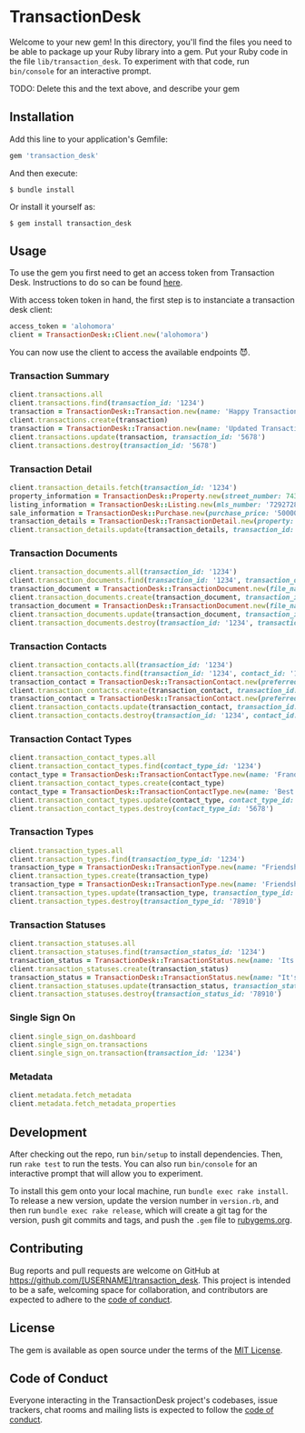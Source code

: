 # TransactionDesk

Welcome to your new gem! In this directory, you'll find the files you need to be able to package up your Ruby library into a gem. Put your Ruby code in the file `lib/transaction_desk`. To experiment with that code, run `bin/console` for an interactive prompt.

TODO: Delete this and the text above, and describe your gem

## Installation

Add this line to your application's Gemfile:

```ruby
gem 'transaction_desk'
```

And then execute:

    $ bundle install

Or install it yourself as:

    $ gem install transaction_desk

## Usage

To use the gem you first need to get an access token from Transaction Desk. Instructions to do so can be found [here](https://transactiondesk.docs.apiary.io/#introduction/authorization).

With access token token in hand, the first step is to instanciate a transaction desk client:

```ruby
access_token = 'alohomora'
client = TransactionDesk::Client.new('alohomora')
```

You can now use the client to access the available endpoints 😈.

### Transaction Summary

```ruby
client.transactions.all
client.transactions.find(transaction_id: '1234')
transaction = TransactionDesk::Transaction.new(name: 'Happy Transaction Name', status_id: 'GUID-for-status', type_id: 'GUID-for-type')
client.transactions.create(transaction)
transaction = TransactionDesk::Transaction.new(name: 'Updated Transaction Name')
client.transactions.update(transaction, transaction_id: '5678')
client.transactions.destroy(transaction_id: '5678')
```

### Transaction Detail

```ruby
client.transaction_details.fetch(transaction_id: '1234')
property_information = TransactionDesk::Property.new(street_number: 743, street_name: 'Cantebery St APT 302', city: 'Boston', State: 'MA', zip_code: '02127', year_built: 1899)
listing_information = TransactionDesk::Listing.new(mls_number: '7292728', list_price: '625000', property_includes: 'parking', property_excludes: 'roofdeck access, accessibility features', leased_items: 'cable modem')
sale_information = TransactionDesk::Purchase.new(purchase_price: '500000', deposit_amount: '50000')
transaction_details = TransactionDesk::TransactionDetail.new(property: property_information, listing: listing_information, purchase: sale_information)
client.transaction_details.update(transaction_details, transaction_id: '1234')
```

### Transaction Documents

```ruby
client.transaction_documents.all(transaction_id: '1234')
client.transaction_documents.find(transaction_id: '1234', transaction_document_id: '1234')
transaction_document = TransactionDesk::TransactionDocument.new(file_name: 'Alien Alicorns vs. Space Pirates', file_extension: 'GUID-for-file_extension', raw_text: 'Base64-encoded-file')
client.transaction_documents.create(transaction_document, transaction_id: '1234') **currently not working**
transaction_document = TransactionDesk::TransactionDocument.new(file_name: 'Alien Alicorns Versus Space Pirates', file_extension: 'GUID-for-file_extension', raw_text: 'Base64-encoded-file')
client.transaction_documents.update(transaction_document, transaction_id: '1234', transaction_document_id: '5678') **currently not working**
client.transaction_documents.destroy(transaction_id: '1234', transaction_document_id: '5678')
```

### Transaction Contacts

```ruby
client.transaction_contacts.all(transaction_id: '1234')
client.transaction_contacts.find(transaction_id: '1234', contact_id: '1234')
transaction_contact = TransactionDesk::TransactionContact.new(preferred_name: 'Rainbow Dash', first_name: 'Rainbow', last_name: 'Dash', email: 'rainbow.dash@equestria.net', type_id: 'GUID-for-buyer', transaction_id: '1234')
client.transaction_contacts.create(transaction_contact, transaction_id: '1234')
transaction_contact = TransactionDesk::TransactionContact.new(preferred_name: 'Rainbow Sia Dash', middle_name: 'Sia')
client.transaction_contacts.update(transaction_contact, transaction_id: '1234', contact_id: '5678')
client.transaction_contacts.destroy(transaction_id: '1234', contact_id: '5678')
```

### Transaction Contact Types

```ruby
client.transaction_contact_types.all
client.transaction_contact_types.find(contact_type_id: '1234')
contact_type = TransactionDesk::TransactionContactType.new(name: 'Frands')
client.transaction_contact_types.create(contact_type)
contact_type = TransactionDesk::TransactionContactType.new(name: 'Best Frands')
client.transaction_contact_types.update(contact_type, contact_type_id: '5678') **currently not working**
client.transaction_contact_types.destroy(contact_type_id: '5678')
```

### Transaction Types

```ruby
client.transaction_types.all
client.transaction_types.find(transaction_type_id: '1234')
transaction_type = TransactionDesk::TransactionType.new(name: "Friendship's Magic")
client.transaction_types.create(transaction_type)
transaction_type = TransactionDesk::TransactionType.new(name: 'Friendship Is Magic')
client.transaction_types.update(transaction_type, transaction_type_id: '78910')
client.transaction_types.destroy(transaction_type_id: '78910')
```

### Transaction Statuses

```ruby
client.transaction_statuses.all
client.transaction_statuses.find(transaction_status_id: '1234')
transaction_status = TransactionDesk::TransactionStatus.new(name: 'Its Complicated')
client.transaction_statuses.create(transaction_status)
transaction_status = TransactionDesk::TransactionStatus.new(name: "It's Complicated")
client.transaction_statuses.update(transaction_status, transaction_status_id: '78910') **currently not working**
client.transaction_statuses.destroy(transaction_status_id: '78910')
```

### Single Sign On

```ruby
client.single_sign_on.dashboard
client.single_sign_on.transactions
client.single_sign_on.transaction(transaction_id: '1234')
```

### Metadata

```ruby
client.metadata.fetch_metadata
client.metadata.fetch_metadata_properties
```

## Development

After checking out the repo, run `bin/setup` to install dependencies. Then, run `rake test` to run the tests. You can also run `bin/console` for an interactive prompt that will allow you to experiment.

To install this gem onto your local machine, run `bundle exec rake install`. To release a new version, update the version number in `version.rb`, and then run `bundle exec rake release`, which will create a git tag for the version, push git commits and tags, and push the `.gem` file to [rubygems.org](https://rubygems.org).

## Contributing

Bug reports and pull requests are welcome on GitHub at https://github.com/[USERNAME]/transaction_desk. This project is intended to be a safe, welcoming space for collaboration, and contributors are expected to adhere to the [code of conduct](https://github.com/[USERNAME]/transaction_desk/blob/master/CODE_OF_CONDUCT.md).


## License

The gem is available as open source under the terms of the [MIT License](https://opensource.org/licenses/MIT).

## Code of Conduct

Everyone interacting in the TransactionDesk project's codebases, issue trackers, chat rooms and mailing lists is expected to follow the [code of conduct](https://github.com/[USERNAME]/transaction_desk/blob/master/CODE_OF_CONDUCT.md).
